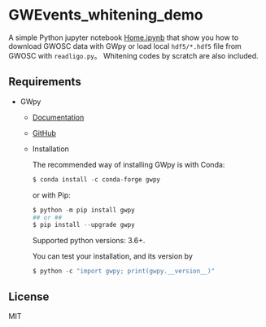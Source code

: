 # GWEvents_whitening_demo


A simple Python jupyter notebook [Home.ipynb](./Home.ipynb) that show you how to download GWOSC data with GWpy or load local `hdf5/*.hdf5` file from GWOSC with `readligo.py`。 Whitening codes by scratch are also included.

## Requirements

- GWpy

  - [Documentation](https://gwpy.github.io/docs/latest/)
  - [GitHub](https://github.com/gwpy/gwpy)
  - Installation
    
    The recommended way of installing GWpy is with Conda:
    
    ```python
    $ conda install -c conda-forge gwpy
    ```

    or with Pip:

    ```python
    $ python -m pip install gwpy
    ## or ##
    $ pip install --upgrade gwpy
    ```

    Supported python versions: 3.6+.
    
    You can test your installation, and its version by

    ```python
    $ python -c "import gwpy; print(gwpy.__version__)"
    ```



## License

MIT
